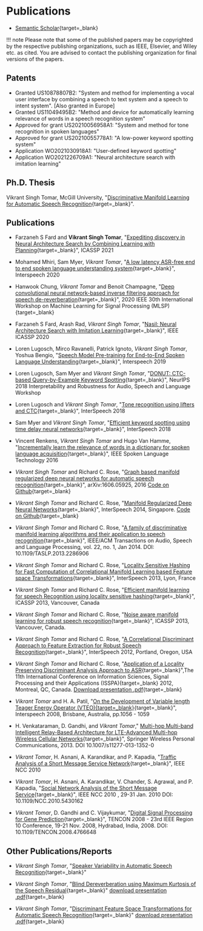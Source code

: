 # Publications

- [Semantic Scholar](https://www.semanticscholar.org/author/Vikrant-Singh-Tomar/3315248){target=_blank}

!!! note
    Please note that some of the published papers may be copyrighted by the respective publishing organizations, such as IEEE, Elsevier, and Wiley etc. as cited. You are advised to contact the publishing organization for final versions of the papers.
    
## Patents
- Granted US10878807B2: "System and method for implementing a vocal user interface by combining a speech to text system and a speech to intent system". [Also granted in Europe]
- Granted US11049495B2: "Method and device for automatically learning relevance of words in a speech recognition system"
- Approved for grant US20210056958A1: "System and method for tone recognition in spoken languages"
- Approved for grant US20210055778A1: "A low-power keyword spotting system"
- Application WO2021030918A1: "User-defined keyword spotting"
- Application WO2021226709A1: "Neural architecture search with imitation learning"

## Ph.D. Thesis
Vikrant Singh Tomar, McGill University, "[Discriminative Manifold Learning for Automatic Speech Recognition](../pubs/Vikrant_PhD_Thesis.pdf){target=_blank}".

## Publications

- Farzaneh S Fard and **Vikrant Singh Tomar**, "[Expediting discovery in Neural Architecture Search by Combining Learning with Planning](https://ieeexplore.ieee.org/abstract/document/9413547){target=_blank}", ICASSP 2021

- Mohamed Mhiri, Sam Myer, *Vikrant Tomar*, "[A low latency ASR-free end to end spoken language understanding system](https://arxiv.org/pdf/2011.04884.pdf){target=_blank}", Interspeech 2020

- Hanwook Chung, *Vikrant Tomar* and Benoit Champagne, "[Deep convolutional neural network-based inverse filtering approach for speech de-reverberation](https://arxiv.org/pdf/2010.07895.pdf){target=_blank}", 2020 IEEE 30th International Workshop on Machine Learning for Signal Processing (MLSP){target=_blank}

- Farzaneh S Fard, Arash Rad, *Vikrant Singh Tomar*, "[Nasil: Neural Architecture Search with Imitation Learning](https://www.researchgate.net/profile/Farzaneh_Sheikhnezhad_Fard/publication/341083699_Nasil_Neural_Architecture_Search_with_Imitation_Learning/links/5eb421e492851cbf7fae68cd/Nasil-Neural-Architecture-Search-with-Imitation-Learning.pdf){target=_blank}", IEEE ICASSP 2020

- Loren Lugosch, Mirco Ravanelli, Patrick Ignoto, *Vikrant Singh Tomar*, Yoshua Bengio, "[Speech Model Pre-training for End-to-End Spoken Language Understanding](https://arxiv.org/abs/1904.03670){target=_blank}", Interspeech 2019

- Loren Lugosch, Sam Myer and *Vikrant Singh Tomar*, "[DONUT: CTC-based Query-by-Example Keyword Spotting](https://arxiv.org/pdf/1811.10736.pdf){target=_blank}", NeurIPS 2018 Interpretability and Robustness for Audio, Speech and Language Workshop

- Loren Lugosch and *Vikrant Singh Tomar*, "[Tone recognition using lifters and CTC](https://www.isca-speech.org/archive/Interspeech_2018/pdfs/2293.pdf){target=_blank}", InterSpeech 2018

- Sam Myer and *Vikrant Singh Tomar*, "[Efficient keyword spotting using time delay neural networks](https://www.isca-speech.org/archive/Interspeech_2018/pdfs/1979.pdf){target=_blank}", InterSpeech 2018

- Vincent Renkens, *Vikrant Singh Tomar* and Hugo Van Hamme, "[Incrementally learn the relevance of words in a dictionary for spoken language acquisition](../pubs/2016_SLT_Renkens.pdf){target=_blank}", IEEE Spoken Language Technology 2016

- *Vikrant Singh Tomar* and Richard C. Rose, "[Graph based manifold regularized deep neural networks for automatic speech recognition](../pubs/arxiv_1606.05925v1_MRDNN.pdf){target=_blank}", arXiv:1606.05925, 2016 [Code on Github](https://github.com/vikrantt/MRDNN-Py){target=_blank}

- *Vikrant Singh Tomar* and Richard C. Rose, "[Manifold Regularized Deep Neural Networks](../pubs/Interspeech2014-MRDNN.pdf){target=_blank}", InterSpeech 2014, Singapore. [Code on Github](https://github.com/vikrantt/MRDNN-Py){target=_blank}

- *Vikrant Singh Tomar* and Richard C. Rose, "[A family of discriminative manifold learning algorithms and their application to speech recognition](../pubs/TASLP-Tomar-Rose2014.pdf){target=_blank}", IEEE\/ACM Transactions on Audio, Speech and Language Processing, vol. 22, no. 1, Jan 2014.
DOI: 10.1109/TASLP.2013.2286906

- *Vikrant Singh Tomar* and Richard C. Rose, "[Locality Sensitive Hashing for Fast Computation of Correlational Manifold Learning based Feature space Transformations](../pubs/Interspeech2013-CPDA-LSH.pdf){target=_blank}", InterSpeech 2013, Lyon, France

- *Vikrant Singh Tomar* and Richard C. Rose, "[Efficient manifold learning for speech Recognition using locality sensitive hashing](../pubs/ICASSP2013-LPDA-LSH.pdf){target=_blank}", ICASSP 2013, Vancouver, Canada

- *Vikrant Singh Tomar* and Richard C. Rose, "[Noise aware manifold learning for robust speech recognition](../pubs/ICASSP2013-NLPDA.pdf){target=_blank}", ICASSP 2013, Vancouver, Canada.

- *Vikrant Singh Tomar* and Richard C. Rose, "[A Correlational Discriminant Approach to Feature Extraction for Robust Speech Recognition](../pubs/Interspeech12-CPDA.pdf){target=_blank}", InterSpeech 2012, Portland, Oregon, USA

- *Vikrant Singh Tomar* and Richard C. Rose, "[Application of a Locality Preserving Discriminant Analysis Approach to ASR](../pubs/ISSPA12-LPDA.pdf){target=_blank}",The 11th International Conference on Information Sciences, Signal Processing and their Applications (ISSPA){target=_blank} 2012, Montreal, QC, Canada. [Download presentation .pdf](../pubs/ISSPA12-presentation.pdf){target=_blank}

- *Vikrant Tomar* and H. A. Patil, "[On the Development of Variable length Teager Energy Operator (VTEO){target=_blank}](../pubs/interspeech08.pdf){target=_blank}", Interspeech 2008, Brisbane, Australia, pp.1056 - 1059

- H. Venkataraman, D. Gandhi, and *Vikrant Tomar*," [Multi-hop Multi-band Intelligent Relay-Based Architecture for LTE-Advanced Multi-hop Wireless Cellular Networks](../pubs/2013Journal_MMSP_LTE.pdf){target=_blank}", Springer Wireless Personal Communications, 2013.
DOI 10.1007/s11277-013-1352-0

- *Vikrant Tomar*, H. Asnani, A. Karandikar, and P. Kapadia, "[Traffic Analysis of a Short Message Service Network](../pubs/NCC2010-SMS_TrafficEngg.pdf){target=_blank}", IEEE NCC 2010

- *Vikrant Tomar*, H. Asnani, A. Karandikar, V. Chander, S. Agrawal, and P. Kapadia, "[Social Network Analysis of the Short Message Service](../pubs/NCC2010-SMS_SocialNet.pdf){target=_blank}", IEEE NCC 2010 , 29-31 Jan. 2010
DOI: 10.1109/NCC.2010.5430162

- *Vikrant Tomar*, D. Gandhi and C. Vijaykumar, "[Digital Signal Processing for Gene Prediction](../pubs/tencon08.pdf){target=_blank}", TENCON 2008 - 23rd IEEE Region 10 Conference, 19-21 Nov. 2008, Hydrabad, India, 2008.
DOI: 10.1109/TENCON.2008.4766648


## Other Publications/Reports
- *Vikrant Singh Tomar*, "[Speaker Variability in Automatic Speech Recognition](../pubs/reports/Speaker_Variability_ASR.pdf){target=_blank}"

- *Vikrant Singh Tomar*, "[Blind Dereverberation using Maximum Kurtosis of the Speech Residual](../pubs/reports/reverb_kurtosis_report.pdf){target=_blank}" [download presentation .pdf](../pubs/reports/reverb_kurtosis_ppt.pdf){target=_blank}

- *Vikrant Singh Tomar*, "[Discriminant Feature Space Transformations for Automatic Speech Recognition](../pubs/reports/ML_report.pdf){target=_blank}" [download presentation .pdf](../pubs/reports/ML_ppt.pdf ){target=_blank}

 